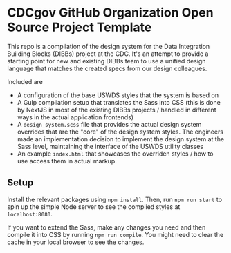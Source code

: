 # CDCgov GitHub Organization Open Source Project Template

This repo is a compilation of the design system for the Data Integration Building Blocks (DIBBs) project at the CDC.
It's an attempt to provide a starting point for new and existing DIBBs team to use a unified design language that matches the
created specs from our design colleagues.

Included are

- A configuration of the base USWDS styles that the system is based on
- A Gulp compilation setup that translates the Sass into CSS (this is done by NextJS in most of the existing DIBBs projects / handled in different ways in the actual application frontends)
- A `design_system.scss` file that provides the actual design system overrides that are the "core" of the design system styles. The engineers made an implementation decision to implement the design system at the Sass level, maintaining the interface of the USWDS utility classes
- An example `index.html` that showcases the overriden styles / how to use access them in actual markup.

## Setup

Install the relevant packages using `npm install`. Then, run `npm run start` to spin up the simple Node server to see the complied styles at `localhost:8080`.

If you want to extend the Sass, make any changes you need and then compile it into CSS by running `npm run compile`. You might need to clear the cache in your local browser to see the changes.

